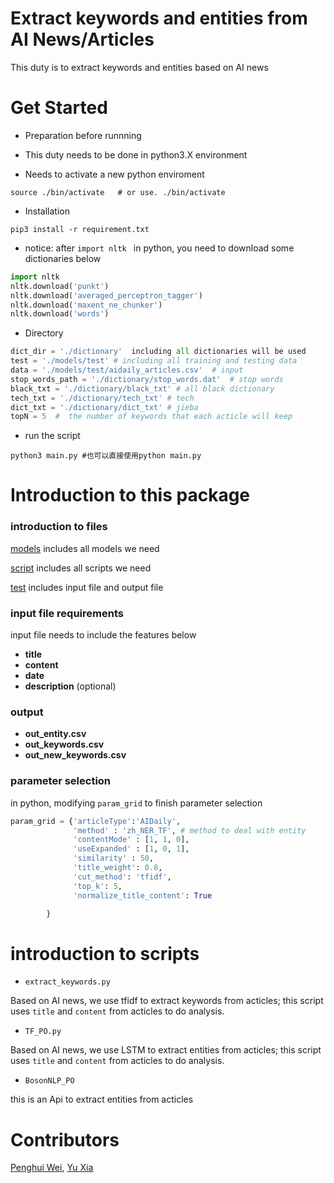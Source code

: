 # Extract keywords and entities from AI News/Articles 

This duty is to extract keywords and entities based on AI news 

# Get Started

- Preparation before runnning

* This duty needs to be done in python3.X environment

* Needs to activate a new python enviroment

```shell
source ./bin/activate   # or use. ./bin/activate
```

- Installation

```shell
pip3 install -r requirement.txt
```
* notice: after ```import nltk ``` in python, you need to download some dictionaries below

```python
import nltk
nltk.download('punkt')
nltk.download('averaged_perceptron_tagger')
nltk.download('maxent_ne_chunker')
nltk.download('words')

```

- Directory

```python
dict_dir = './dictionary'  including all dictionaries will be used
test = './models/test' # including all training and testing data
data = './models/test/aidaily_articles.csv'  # input 
stop_words_path = './dictionary/stop_words.dat'  # stop words
black_txt = './dictionary/black_txt' # all black dictionary
tech_txt = './dictionary/tech_txt' # tech
dict_txt = './dictionary/dict_txt' # jieba
topN = 5  #  the number of keywords that each acticle will keep
```

- run the script
```shell
python3 main.py #也可以直接使用python main.py
```

# Introduction to this package

### introduction to files

[models](https://github.com/rainyuxia0112/duty/tree/master/models) includes all models we need

[script](https://github.com/rainyuxia0112/duty/tree/master/script) includes all scripts we need

[test](https://github.com/rainyuxia0112/duty/tree/master/models/test) includes input file and output file

### input file requirements

input file needs to include the features below
- **title**
- **content**
- **date**
- **description** (optional)

### output

- **out_entity.csv**
- **out_keywords.csv**   
- **out_new_keywords.csv**  

### parameter selection

in python, modifying `param_grid` to finish parameter selection
```python
param_grid = {'articleType':'AIDaily', 
              'method' : 'zh_NER_TF', # method to deal with entity
              'contentMode' : [1, 1, 0],
              'useExpanded' : [1, 0, 1],
              'similarity' : 50,
              'title_weight': 0.8, 
              'cut_method': 'tfidf',
              'top_k': 5, 
              'normalize_title_content': True

        }
```

# introduction to scripts

- ```extract_keywords.py```

Based on AI news, we use tfidf to extract keywords from acticles; this script uses ```title``` and ```content``` from acticles to do analysis.

- ```TF_PO.py```

Based on AI news, we use LSTM to extract entities from acticles; this script uses ```title``` and ```content``` from acticles to do analysis.

- ```BosonNLP_PO```

this is an Api to extract entities from acticles

# Contributors
[Penghui Wei](https://github.com/Determined22/zh-NER-TF/), [Yu Xia](https://github.com/rainyuxia0112)
